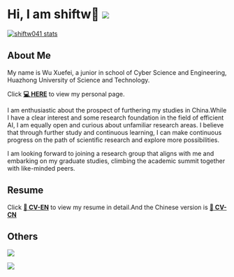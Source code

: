 # Hi, I am shiftw👋 ![](https://komarev.com/ghpvc/?username=shiftw041&color=blue&style=flat-square)
[![shiftw041 stats](https://github-readme-stats.vercel.app/api?username=shiftw041&theme=dark&show_icons=true)](https://github.com/shiftw041)
## About Me
My name is Wu Xuefei, a junior in school of Cyber Science and Engineering, Huazhong University of Science and Technology.

Click **[💻 HERE](https://shiftw041.github.io/site/about/)** to view my personal page.

I am enthusiastic about the prospect of furthering my studies in China.While I have a clear interest and some research foundation in the field of efficient AI, I am equally open and curious about unfamiliar research areas. I believe that through further study and continuous learning, I can make continuous progress on the path of scientific research and explore more possibilities.

I am looking forward to joining a research group that aligns with me and embarking on my graduate studies, climbing the academic summit together with like-minded peers.
## Resume
Click **[📝 CV-EN](https://shiftw041.github.io/online-resume/)** to view my resume in detail.And the Chinese version is **[📝 CV-CN](https://shiftw041.github.io/online-resume/cn)**
## Others
![](https://github-readme-streak-stats.herokuapp.com/?user=shiftw041&theme=dark&hide_border=true)

![](https://github-readme-stats.vercel.app/api/top-langs/?username=shiftw041&layout=compact&theme=dark&card_width=445&hide_border=true)
